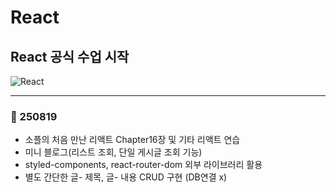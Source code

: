 # React

## React 공식 수업 시작

![React](https://img.shields.io/badge/react-%2320232a.svg?style=for-the-badge&logo=react&logoColor=%2361DAFB)

---
### 📅 250819
- 소플의 처음 만난 리액트 Chapter16장 및 기타 리액트 연습
- 미니 블로그(리스트 조회, 단일 게시글 조회 기능)
- styled-components, react-router-dom 외부 라이브러리 활용
- 별도 간단한 글- 제목, 글- 내용 CRUD 구현 (DB연결 x)


